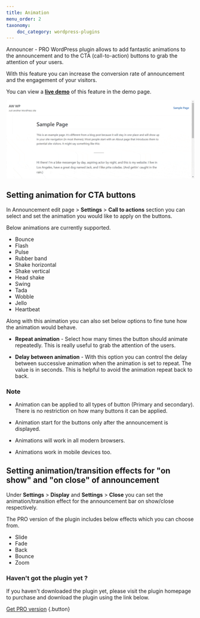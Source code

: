```yaml
---
title: Animation
menu_order: 2
taxonomy:
    doc_category: wordpress-plugins
---
```


Announcer - PRO WordPress plugin allows to add fantastic animations to the announcement and to the CTA (call-to-action) buttons to grab the attention of your users.

With this feature you can increase the conversion rate of announcement and the engagement of your visitors.

You can view a [**live demo**](/demo/announcer-pro/) of this feature in the demo page.

![Announcer WordPress plugin notification bar animation and transition](/_images/ancrp-animation.gif)

## Setting animation for CTA buttons

In Announcement edit page > __Settings__ > __Call to actions__ section you can select and set the animation you would like to apply on the buttons.

Below animations are currently supported.

* Bounce
* Flash
* Pulse
* Rubber band
* Shake horizontal
* Shake vertical
* Head shake
* Swing
* Tada
* Wobble
* Jello
* Heartbeat

Along with this animation you can also set below options to fine tune how the animation would behave.

* **Repeat animation** - Select how many times the button should animate repeatedly. This is really useful to grab the attention of the users.

* **Delay between animation** - With this option you can control the delay between successive animation when the animation is set to repeat. The value is in seconds. This is helpful to avoid the animation repeat back to back.

### Note

* Animation can be applied to all types of button (Primary and secondary). There is no restriction on how many buttons it can be applied.

* Animation start for the buttons only after the announcement is displayed.

* Animations will work in all modern browsers.

* Animations work in mobile devices too.

## Setting animation/transition effects for "on show" and "on close" of announcement

Under **Settings** > **Display** and **Settings** > **Close** you can set the animation/transition effect for the announcement bar on show/close respectively.

The PRO version of the plugin includes below effects which you can choose from.

* Slide
* Fade
* Back
* Bounce
* Zoom

### Haven't got the plugin yet ?

If you haven't downloaded the plugin yet, please visit the plugin homepage to purchase and download the plugin using the link below.

[Get PRO version](https://www.aakashweb.com/wordpress-plugins/announcer/?utm_source=doc&utm_medium=animation&utm_campaign=ancr-pro#pro) {.button}